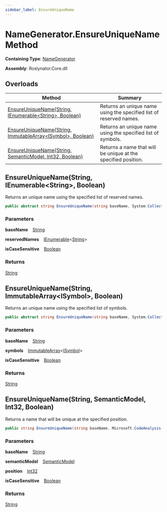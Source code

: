 ```yaml
---
sidebar_label: EnsureUniqueName
---
```


# NameGenerator\.EnsureUniqueName Method

**Containing Type**: [NameGenerator](../index.md)

**Assembly**: Roslynator\.Core\.dll

## Overloads

| Method | Summary |
| ------ | ------- |
| [EnsureUniqueName(String, IEnumerable&lt;String&gt;, Boolean)](#Roslynator_NameGenerator_EnsureUniqueName_System_String_System_Collections_Generic_IEnumerable_System_String__System_Boolean_) | Returns an unique name using the specified list of reserved names\. |
| [EnsureUniqueName(String, ImmutableArray&lt;ISymbol&gt;, Boolean)](#Roslynator_NameGenerator_EnsureUniqueName_System_String_System_Collections_Immutable_ImmutableArray_Microsoft_CodeAnalysis_ISymbol__System_Boolean_) | Returns an unique name using the specified list of symbols\. |
| [EnsureUniqueName(String, SemanticModel, Int32, Boolean)](#Roslynator_NameGenerator_EnsureUniqueName_System_String_Microsoft_CodeAnalysis_SemanticModel_System_Int32_System_Boolean_) | Returns a name that will be unique at the specified position\. |

## EnsureUniqueName\(String, IEnumerable&lt;String&gt;, Boolean\) <a id="Roslynator_NameGenerator_EnsureUniqueName_System_String_System_Collections_Generic_IEnumerable_System_String__System_Boolean_"></a>

  
Returns an unique name using the specified list of reserved names\.

```csharp
public abstract string EnsureUniqueName(string baseName, System.Collections.Generic.IEnumerable<string> reservedNames, bool isCaseSensitive = true)
```

### Parameters

**baseName** &ensp; [String](https://docs.microsoft.com/en-us/dotnet/api/system.string)

**reservedNames** &ensp; [IEnumerable](https://docs.microsoft.com/en-us/dotnet/api/system.collections.generic.ienumerable-1)&lt;[String](https://docs.microsoft.com/en-us/dotnet/api/system.string)&gt;

**isCaseSensitive** &ensp; [Boolean](https://docs.microsoft.com/en-us/dotnet/api/system.boolean)

### Returns

[String](https://docs.microsoft.com/en-us/dotnet/api/system.string)

## EnsureUniqueName\(String, ImmutableArray&lt;ISymbol&gt;, Boolean\) <a id="Roslynator_NameGenerator_EnsureUniqueName_System_String_System_Collections_Immutable_ImmutableArray_Microsoft_CodeAnalysis_ISymbol__System_Boolean_"></a>

  
Returns an unique name using the specified list of symbols\.

```csharp
public abstract string EnsureUniqueName(string baseName, System.Collections.Immutable.ImmutableArray<Microsoft.CodeAnalysis.ISymbol> symbols, bool isCaseSensitive = true)
```

### Parameters

**baseName** &ensp; [String](https://docs.microsoft.com/en-us/dotnet/api/system.string)

**symbols** &ensp; [ImmutableArray](https://docs.microsoft.com/en-us/dotnet/api/system.collections.immutable.immutablearray-1)&lt;[ISymbol](https://docs.microsoft.com/en-us/dotnet/api/microsoft.codeanalysis.isymbol)&gt;

**isCaseSensitive** &ensp; [Boolean](https://docs.microsoft.com/en-us/dotnet/api/system.boolean)

### Returns

[String](https://docs.microsoft.com/en-us/dotnet/api/system.string)

## EnsureUniqueName\(String, SemanticModel, Int32, Boolean\) <a id="Roslynator_NameGenerator_EnsureUniqueName_System_String_Microsoft_CodeAnalysis_SemanticModel_System_Int32_System_Boolean_"></a>

  
Returns a name that will be unique at the specified position\.

```csharp
public string EnsureUniqueName(string baseName, Microsoft.CodeAnalysis.SemanticModel semanticModel, int position, bool isCaseSensitive = true)
```

### Parameters

**baseName** &ensp; [String](https://docs.microsoft.com/en-us/dotnet/api/system.string)

**semanticModel** &ensp; [SemanticModel](https://docs.microsoft.com/en-us/dotnet/api/microsoft.codeanalysis.semanticmodel)

**position** &ensp; [Int32](https://docs.microsoft.com/en-us/dotnet/api/system.int32)

**isCaseSensitive** &ensp; [Boolean](https://docs.microsoft.com/en-us/dotnet/api/system.boolean)

### Returns

[String](https://docs.microsoft.com/en-us/dotnet/api/system.string)

